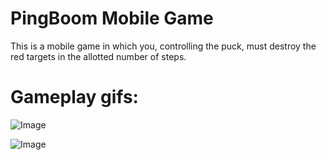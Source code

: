 # PingBoom Mobile Game

This is a mobile game in which you, controlling the puck, must destroy the red targets in the allotted number of steps.


# Gameplay gifs:
![Image](gif_1.gif)

![Image](gif_2.gif)
